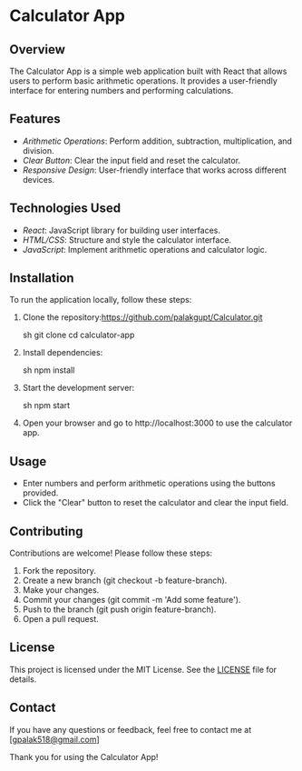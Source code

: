 # Calculator App

## Overview

The Calculator App is a simple web application built with React that allows users to perform basic arithmetic operations. It provides a user-friendly interface for entering numbers and performing calculations.

## Features

- *Arithmetic Operations*: Perform addition, subtraction, multiplication, and division.
- *Clear Button*: Clear the input field and reset the calculator.
- *Responsive Design*: User-friendly interface that works across different devices.

## Technologies Used

- *React*: JavaScript library for building user interfaces.
- *HTML/CSS*: Structure and style the calculator interface.
- *JavaScript*: Implement arithmetic operations and calculator logic.

## Installation

To run the application locally, follow these steps:

1. Clone the repository:https://github.com/palakgupt/Calculator.git

    sh
    git clone 
    cd calculator-app
    

2. Install dependencies:

    sh
    npm install
    

3. Start the development server:

    sh
    npm start
    

4. Open your browser and go to http://localhost:3000 to use the calculator app.

## Usage

- Enter numbers and perform arithmetic operations using the buttons provided.
- Click the "Clear" button to reset the calculator and clear the input field.

## Contributing

Contributions are welcome! Please follow these steps:

1. Fork the repository.
2. Create a new branch (git checkout -b feature-branch).
3. Make your changes.
4. Commit your changes (git commit -m 'Add some feature').
5. Push to the branch (git push origin feature-branch).
6. Open a pull request.

## License

This project is licensed under the MIT License. See the [LICENSE](LICENSE) file for details.

## Contact

If you have any questions or feedback, feel free to contact me at [gpalak518@gmail.com]

Thank you for using the Calculator App!



